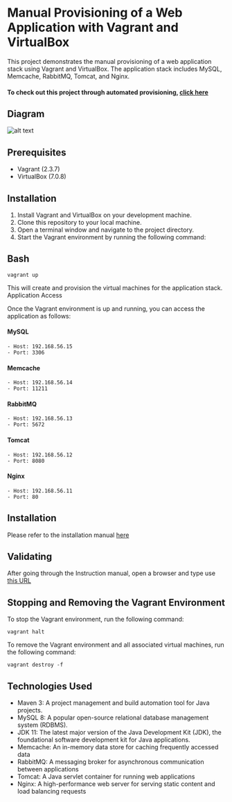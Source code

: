 # Manual Provisioning of a Web Application with Vagrant and VirtualBox

This project demonstrates the manual provisioning of a web application stack using Vagrant and VirtualBox. The application stack includes MySQL, Memcache, RabbitMQ, Tomcat, and Nginx.

#### To check out this project through automated provisioning, [click here](https://github.com/pongraczfarkas/Multi-Tier-WebApp-Local-Automated)

## Diagram

![alt text](https://github.com/pongraczfarkas/Multi-Tier-WebApp-Local-Manual/blob/main/Manual%20provisioning%20diagram.png?raw=true)

## Prerequisites

   - Vagrant (2.3.7)
   - VirtualBox (7.0.8)

## Installation

   1. Install Vagrant and VirtualBox on your development machine.
   2. Clone this repository to your local machine.
   3. Open a terminal window and navigate to the project directory.
   4. Start the Vagrant environment by running the following command:

## Bash

```vagrant up```

This will create and provision the virtual machines for the application stack.
Application Access

Once the Vagrant environment is up and running, you can access the application as follows:

#### MySQL
```
- Host: 192.168.56.15
- Port: 3306
```
#### Memcache
```
- Host: 192.168.56.14
- Port: 11211
```
#### RabbitMQ
```
- Host: 192.168.56.13
- Port: 5672
```
#### Tomcat
```
- Host: 192.168.56.12
- Port: 8080
```
#### Nginx
```
- Host: 192.168.56.11
- Port: 80
```
## Installation

Please refer to the installation manual [here](https://github.com/pongraczfarkas/Multi-Tier-WebApp-Local/blob/main/Instructions.pdf)

## Validating

After going through the Instruction manual, open a browser and type use [this URL](http://192.168.56.11:80)

## Stopping and Removing the Vagrant Environment

To stop the Vagrant environment, run the following command:

```vagrant halt```

To remove the Vagrant environment and all associated virtual machines, run the following command:

```vagrant destroy -f```

## Technologies Used

- Maven 3: A project management and build automation tool for Java projects.
- MySQL 8: A popular open-source relational database management system (RDBMS).
- JDK 11: The latest major version of the Java Development Kit (JDK), the foundational software development kit for Java applications.
- Memcache: An in-memory data store for caching frequently accessed data
- RabbitMQ: A messaging broker for asynchronous communication between applications
- Tomcat: A Java servlet container for running web applications
- Nginx: A high-performance web server for serving static content and load balancing requests
